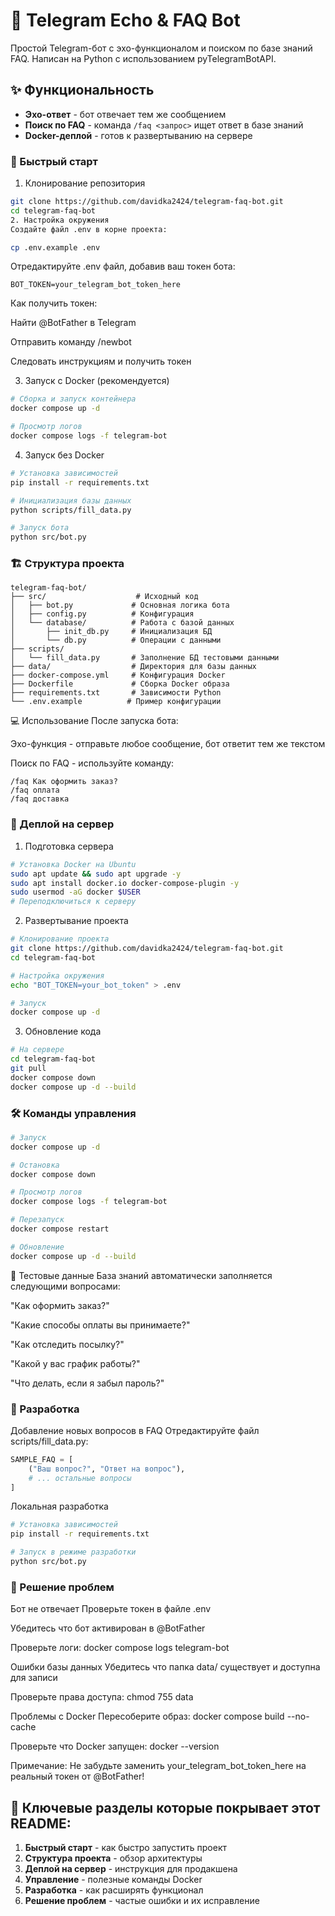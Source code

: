 # 🤖 Telegram Echo & FAQ Bot

Простой Telegram-бот с эхо-функционалом и поиском по базе знаний FAQ. Написан на Python с использованием pyTelegramBotAPI.

## ✨ Функциональность

- **Эхо-ответ** - бот отвечает тем же сообщением
- **Поиск по FAQ** - команда `/faq <запрос>` ищет ответ в базе знаний
- **Docker-деплой** - готов к развертыванию на сервере

### 🚀 Быстрый старт

1. Клонирование репозитория

```bash
git clone https://github.com/davidka2424/telegram-faq-bot.git
cd telegram-faq-bot
2. Настройка окружения
Создайте файл .env в корне проекта:
```
```bash
cp .env.example .env
```
Отредактируйте .env файл, добавив ваш токен бота:
```
BOT_TOKEN=your_telegram_bot_token_here
```
Как получить токен:

Найти @BotFather в Telegram

Отправить команду /newbot

Следовать инструкциям и получить токен

3. Запуск с Docker (рекомендуется)
```bash
# Сборка и запуск контейнера
docker compose up -d

# Просмотр логов
docker compose logs -f telegram-bot
```
4. Запуск без Docker
```bash
# Установка зависимостей
pip install -r requirements.txt

# Инициализация базы данных
python scripts/fill_data.py

# Запуск бота
python src/bot.py
```
### 🏗 Структура проекта
```text
telegram-faq-bot/
├── src/                    # Исходный код
│   ├── bot.py             # Основная логика бота
│   ├── config.py          # Конфигурация
│   └── database/          # Работа с базой данных
│       ├── init_db.py     # Инициализация БД
│       └── db.py          # Операции с данными
├── scripts/
│   └── fill_data.py       # Заполнение БД тестовыми данными
├── data/                  # Директория для базы данных
├── docker-compose.yml     # Конфигурация Docker
├── Dockerfile             # Сборка Docker образа
├── requirements.txt       # Зависимости Python
└── .env.example          # Пример конфигурации
```
💻 Использование
После запуска бота:

Эхо-функция - отправьте любое сообщение, бот ответит тем же текстом

Поиск по FAQ - используйте команду:

```text
/faq Как оформить заказ?
/faq оплата
/faq доставка
```
### 🐳 Деплой на сервер
1. Подготовка сервера
```bash
# Установка Docker на Ubuntu
sudo apt update && sudo apt upgrade -y
sudo apt install docker.io docker-compose-plugin -y
sudo usermod -aG docker $USER
# Переподключиться к серверу
```
2. Развертывание проекта
```bash
# Клонирование проекта
git clone https://github.com/davidka2424/telegram-faq-bot.git
cd telegram-faq-bot

# Настройка окружения
echo "BOT_TOKEN=your_bot_token" > .env

# Запуск
docker compose up -d
```
3. Обновление кода
```bash
# На сервере
cd telegram-faq-bot
git pull
docker compose down
docker compose up -d --build
```
### 🛠 Команды управления
```bash
# Запуск
docker compose up -d

# Остановка
docker compose down

# Просмотр логов
docker compose logs -f telegram-bot

# Перезапуск
docker compose restart

# Обновление
docker compose up -d --build
```
📝 Тестовые данные
База знаний автоматически заполняется следующими вопросами:

"Как оформить заказ?"

"Какие способы оплаты вы принимаете?"

"Как отследить посылку?"

"Какой у вас график работы?"

"Что делать, если я забыл пароль?"

### 🔧 Разработка
Добавление новых вопросов в FAQ
Отредактируйте файл scripts/fill_data.py:

```python
SAMPLE_FAQ = [
    ("Ваш вопрос?", "Ответ на вопрос"),
    # ... остальные вопросы
]
```
Локальная разработка
```bash
# Установка зависимостей
pip install -r requirements.txt

# Запуск в режиме разработки
python src/bot.py
```
### 🐛 Решение проблем
Бот не отвечает
Проверьте токен в файле .env

Убедитесь что бот активирован в @BotFather

Проверьте логи: docker compose logs telegram-bot

Ошибки базы данных
Убедитесь что папка data/ существует и доступна для записи

Проверьте права доступа: chmod 755 data

Проблемы с Docker
Пересоберите образ: docker compose build --no-cache

Проверьте что Docker запущен: docker --version


Примечание: Не забудьте заменить your_telegram_bot_token_here на реальный токен от @BotFather!


## 🎯 **Ключевые разделы которые покрывает этот README:**

1. **Быстрый старт** - как быстро запустить проект
2. **Структура проекта** - обзор архитектуры  
3. **Деплой на сервер** - инструкция для продакшена
4. **Управление** - полезные команды Docker
5. **Разработка** - как расширять функционал
6. **Решение проблем** - частые ошибки и их исправление


